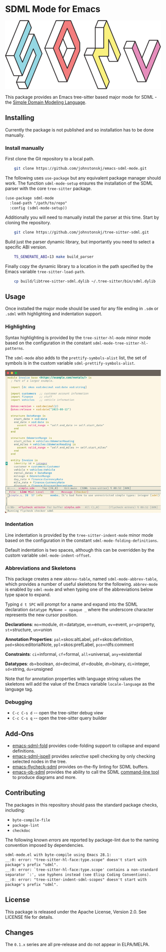 # SDML Mode for Emacs

![SDML Logo Text](https://raw.githubusercontent.com/sdm-lang/.github/main/profile/horizontal-text.svg)

This package provides an Emacs tree-sitter based major mode for SDML - the
[Simple Domain Modeling Language](https://github.com/johnstonskj/tree-sitter-sdml).


## Installing

Currently the package is not published and so installation has to be done manually.

### Install manually

First clone the Git repository to a local path.

```bash
    git clone https://github.com/johnstonskj/emacs-sdml-mode.git
```

The following uses `use-package` but any equivalent package manager should work. The function `sdml-mode-setup` ensures
the installation of the SDML parser with the core `tree-sitter` package.

```elisp
(use-package sdml-mode
  :load-path "/path/to/repo"
  :config (sdml-mode-setup))
```

Additionally you will need to manually install the parser at this time. Start by cloning the repository.

```bash
    git clone https://github.com/johnstonskj/tree-sitter-sdml.git
```

Build just the parser dynamic library, but importantly you need to select a specific ABI version.

```bash
    TS_GENERATE_ABI=13 make build_parser
```

Finally copy the dynamic library to a location in the path specified by the Emacs variable `tree-sitter-load-path`.

```bash
    cp build/libtree-sitter-sdml.dylib ~/.tree-sitter/bin/sdml.dylib
```

## Usage

Once installed the major mode should be used for any file ending in `.sdm` or `.sdml` with highlighting and indentation
support.

### Highlighting

Syntax highlighting is provided by the `tree-sitter-hl-mode` minor mode based on the configuration in the constant
`sdml-mode-tree-sitter-hl-patterns`.

The `sdml-mode` also adds to the `prettify-symbols-alist` list, the set of symbols is in the custom variable
`sdml-prettify-symbols-alist`.

![Syntax Highlighting](./images/emacs-editing.png)

### Indentation

Line indentation is provided by the `tree-sitter-indent-mode` minor mode based on the configuration in the constant
`sdml-mode-folding-definitions`.

Default indentation is two spaces, although this can be overridden by the custom variable `sdml-mode-indent-offset`.

### Abbreviations and Skeletons

This package creates a new `abbrev-table`, named `sdml-mode-abbrev-table`, which provides a number of useful skeletons for
the following. `abbrev-mode` is enabled by `sdml-mode` and when typing one of the abbreviations below type space to expand.

Typing `d t SPC` will prompt for a name and expand into the SDML declaration `datatype MyName ← opaque _` where the
underscore character represents the new cursor position.

**Declarations**: `mo`=module, `dt`=datatype, `en`=enum, `ev`=event, `pr`=property, `st`=structure, `un`=union

**Annotation Properties**: `pal`=skos:altLabel, `pdf`=skos:definition, `ped`=skos:editorialNote, `ppl`=skos:prefLabel, `pco`=rdfs:comment

**Constraints**: `ci`=informal, `cf`=formal, `all`=universal, `any`=existential

**Datatypes**: `db`=boolean, `dd`=decimal, `df`=double, `dh`=binary, `di`=integer, `sd`=string, `du`=unsigned

Note that for annotation properties with language string values the skeletons will add the value of the Emacs
variable `locale-language` as the language tag.

### Debugging

* `C-c C-s d` -- open the tree-sitter debug view
* `C-c C-s q` -- open the tree-sitter query builder

## Add-Ons

- [emacs-sdml-fold](https://github.com/sdm-lang/emacs-sdml-fold) provides code-folding support to collapse and expand definitions.
- [emacs-sdml-ispell](https://github.com/sdm-lang/emacs-sdml-ispell) provides *selective* spell checking by only checking selected nodes in the tree.
- [emacs-flycheck-sdml](https://github.com/sdm-lang/emacs-flycheck-sdml) provides on-the-fly linting for SDML buffers.
- [emacs-ob-sdml](https://github.com/sdm-lang/emacs-ob-sdml) provides the ability to call the SDML [command-line tool](https://github.com/johnstonskj/rust-sdml) to
produce diagrams and more.

## Contributing

The packages in this repository should pass the standard package checks, including:

* `byte-compile-file`
* `package-lint`
* `checkdoc`

The following known *errors* are reported by package-lint due to the naming convention imposed by dependencies.

``` text
sdml-mode.el with byte-compile using Emacs 28.1:
__:0: error: "tree-sitter-hl-face:type.scope" doesn't start with package's prefix "sdml".
__:0: error: `tree-sitter-hl-face:type.scope' contains a non-standard separator `:', use hyphens instead (see Elisp Coding Conventions).
__:0: error: "tree-sitter-indent-sdml-scopes" doesn't start with package's prefix "sdml".

```

## License

This package is released under the Apache License, Version 2.0. See LICENSE file for details.

## Changes

The `0.1.x` series are all pre-release and do not appear in ELPA/MELPA.
